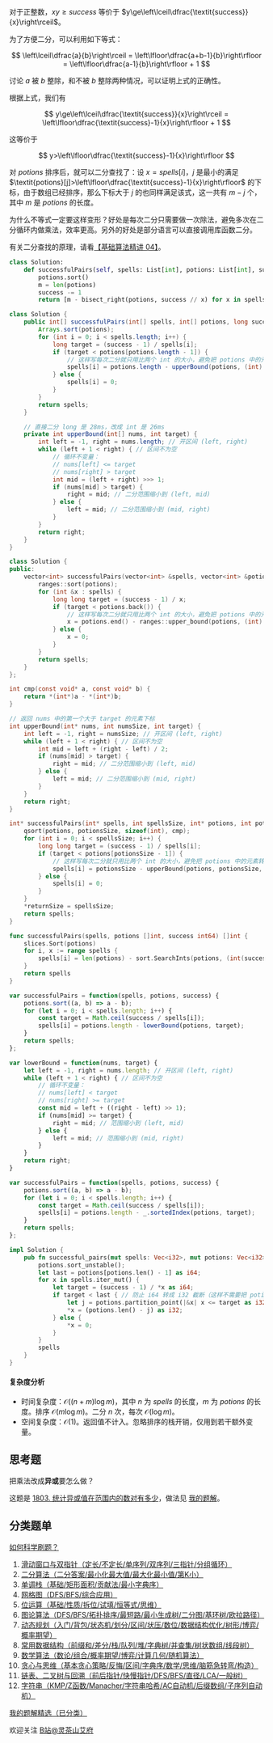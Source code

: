 对于正整数，$xy\ge\textit{success}$ 等价于 $y\ge\left\lceil\dfrac{\textit{success}}{x}\right\rceil$。

为了方便二分，可以利用如下等式： 

$$
\left\lceil\dfrac{a}{b}\right\rceil = \left\lfloor\dfrac{a+b-1}{b}\right\rfloor = \left\lfloor\dfrac{a-1}{b}\right\rfloor + 1
$$

讨论 $a$ 被 $b$ 整除，和不被 $b$ 整除两种情况，可以证明上式的正确性。

根据上式，我们有

$$
y\ge\left\lceil\dfrac{\textit{success}}{x}\right\rceil = \left\lfloor\dfrac{\textit{success}-1}{x}\right\rfloor + 1
$$ 

这等价于 

$$
y>\left\lfloor\dfrac{\textit{success}-1}{x}\right\rfloor
$$

对 $\textit{potions}$ 排序后，就可以二分查找了：设 $x=\textit{spells}[i]$，$j$ 是最小的满足 $\textit{potions}[j]>\left\lfloor\dfrac{\textit{success}-1}{x}\right\rfloor$ 的下标，由于数组已经排序，那么下标大于 $j$ 的也同样满足该式，这一共有 $m-j$ 个，其中 $m$ 是 $\textit{potions}$ 的长度。

为什么不等式一定要这样变形？好处是每次二分只需要做一次除法，避免多次在二分循环内做乘法，效率更高。另外的好处是部分语言可以直接调用库函数二分。

有关二分查找的原理，请看[【基础算法精讲 04】](https://www.bilibili.com/video/BV1AP41137w7/)。

```Python [sol-Python3]
class Solution:
    def successfulPairs(self, spells: List[int], potions: List[int], success: int) -> List[int]:
        potions.sort()
        m = len(potions)
        success -= 1
        return [m - bisect_right(potions, success // x) for x in spells]
```

```java [sol-Java]
class Solution {
    public int[] successfulPairs(int[] spells, int[] potions, long success) {
        Arrays.sort(potions);
        for (int i = 0; i < spells.length; i++) {
            long target = (success - 1) / spells[i];
            if (target < potions[potions.length - 1]) {
                // 这样写每次二分就只用比两个 int 的大小，避免把 potions 中的元素转成 long 比较
                spells[i] = potions.length - upperBound(potions, (int) target);
            } else {
                spells[i] = 0;
            }
        }
        return spells;
    }

    // 直接二分 long 是 28ms，改成 int 是 26ms
    private int upperBound(int[] nums, int target) {
        int left = -1, right = nums.length; // 开区间 (left, right)
        while (left + 1 < right) { // 区间不为空
            // 循环不变量：
            // nums[left] <= target
            // nums[right] > target
            int mid = (left + right) >>> 1;
            if (nums[mid] > target) {
                right = mid; // 二分范围缩小到 (left, mid)
            } else {
                left = mid; // 二分范围缩小到 (mid, right)
            }
        }
        return right;
    }
}
```

```C++ [sol-C++]
class Solution {
public:
    vector<int> successfulPairs(vector<int> &spells, vector<int> &potions, long long success) {
        ranges::sort(potions);
        for (int &x : spells) {
            long long target = (success - 1) / x;
            if (target < potions.back()) {
                // 这样写每次二分就只用比两个 int 的大小，避免把 potions 中的元素转成 long long 比较
                x = potions.end() - ranges::upper_bound(potions, (int) target);
            } else {
                x = 0;
            }
        }
        return spells;
    }
};
```

```c [sol-C]
int cmp(const void* a, const void* b) {
    return *(int*)a - *(int*)b;
}

// 返回 nums 中的第一个大于 target 的元素下标
int upperBound(int* nums, int numsSize, int target) {
    int left = -1, right = numsSize; // 开区间 (left, right)
    while (left + 1 < right) { // 区间不为空
        int mid = left + (right - left) / 2;
        if (nums[mid] > target) {
            right = mid; // 二分范围缩小到 (left, mid)
        } else {
            left = mid; // 二分范围缩小到 (mid, right)
        }
    }
    return right;
}

int* successfulPairs(int* spells, int spellsSize, int* potions, int potionsSize, long long success, int* returnSize) {
    qsort(potions, potionsSize, sizeof(int), cmp);
    for (int i = 0; i < spellsSize; i++) {
        long long target = (success - 1) / spells[i];
        if (target < potions[potionsSize - 1]) {
            // 这样写每次二分就只用比两个 int 的大小，避免把 potions 中的元素转成 long long 比较
            spells[i] = potionsSize - upperBound(potions, potionsSize, target);
        } else {
            spells[i] = 0;
        }
    }
    *returnSize = spellsSize;
    return spells;
}
```

```go [sol-Go]
func successfulPairs(spells, potions []int, success int64) []int {
	slices.Sort(potions)
	for i, x := range spells {
		spells[i] = len(potions) - sort.SearchInts(potions, (int(success)-1)/x+1)
	}
	return spells
}
```

```js [sol-JS]
var successfulPairs = function(spells, potions, success) {
    potions.sort((a, b) => a - b);
    for (let i = 0; i < spells.length; i++) {
        const target = Math.ceil(success / spells[i]);
        spells[i] = potions.length - lowerBound(potions, target);
    }
    return spells;
};

var lowerBound = function(nums, target) {
    let left = -1, right = nums.length; // 开区间 (left, right)
    while (left + 1 < right) { // 区间不为空
        // 循环不变量：
        // nums[left] < target
        // nums[right] >= target
        const mid = left + ((right - left) >> 1);
        if (nums[mid] >= target) {
            right = mid; // 范围缩小到 (left, mid)
        } else {
            left = mid; // 范围缩小到 (mid, right)
        }
    }
    return right;
}
```

```js [sol-JS lodash]
var successfulPairs = function(spells, potions, success) {
    potions.sort((a, b) => a - b);
    for (let i = 0; i < spells.length; i++) {
        const target = Math.ceil(success / spells[i]);
        spells[i] = potions.length - _.sortedIndex(potions, target);
    }
    return spells;
};
```

```rust [sol-Rust]
impl Solution {
    pub fn successful_pairs(mut spells: Vec<i32>, mut potions: Vec<i32>, success: i64) -> Vec<i32> {
        potions.sort_unstable();
        let last = potions[potions.len() - 1] as i64;
        for x in spells.iter_mut() {
            let target = (success - 1) / *x as i64;
            if target < last { // 防止 i64 转成 i32 截断（这样不需要把 potions 中的数转成 i64 比较）
                let j = potions.partition_point(|&x| x <= target as i32);
                *x = (potions.len() - j) as i32;
            } else {
                *x = 0;
            }
        }
        spells
    }
}
```

#### 复杂度分析

- 时间复杂度：$\mathcal{O}((n+m)\log m)$，其中 $n$ 为 $\textit{spells}$ 的长度，$m$ 为 $\textit{potions}$ 的长度。排序 $\mathcal{O}(m\log m)$。二分 $n$ 次，每次 $\mathcal{O}(\log m)$。
- 空间复杂度：$\mathcal{O}(1)$。返回值不计入。忽略排序的栈开销，仅用到若干额外变量。

## 思考题

把乘法改成**异或**要怎么做？

这题是 [1803. 统计异或值在范围内的数对有多少](https://leetcode.cn/problems/count-pairs-with-xor-in-a-range/)，做法见 [我的题解](https://leetcode.cn/problems/count-pairs-with-xor-in-a-range/solution/bu-hui-zi-dian-shu-zhi-yong-ha-xi-biao-y-p2pu/)。

## 分类题单

[如何科学刷题？](https://leetcode.cn/circle/discuss/RvFUtj/)

1. [滑动窗口与双指针（定长/不定长/单序列/双序列/三指针/分组循环）](https://leetcode.cn/circle/discuss/0viNMK/)
2. [二分算法（二分答案/最小化最大值/最大化最小值/第K小）](https://leetcode.cn/circle/discuss/SqopEo/)
3. [单调栈（基础/矩形面积/贡献法/最小字典序）](https://leetcode.cn/circle/discuss/9oZFK9/)
4. [网格图（DFS/BFS/综合应用）](https://leetcode.cn/circle/discuss/YiXPXW/)
5. [位运算（基础/性质/拆位/试填/恒等式/思维）](https://leetcode.cn/circle/discuss/dHn9Vk/)
6. [图论算法（DFS/BFS/拓扑排序/最短路/最小生成树/二分图/基环树/欧拉路径）](https://leetcode.cn/circle/discuss/01LUak/)
7. [动态规划（入门/背包/状态机/划分/区间/状压/数位/数据结构优化/树形/博弈/概率期望）](https://leetcode.cn/circle/discuss/tXLS3i/)
8. [常用数据结构（前缀和/差分/栈/队列/堆/字典树/并查集/树状数组/线段树）](https://leetcode.cn/circle/discuss/mOr1u6/)
9. [数学算法（数论/组合/概率期望/博弈/计算几何/随机算法）](https://leetcode.cn/circle/discuss/IYT3ss/)
10. [贪心与思维（基本贪心策略/反悔/区间/字典序/数学/思维/脑筋急转弯/构造）](https://leetcode.cn/circle/discuss/g6KTKL/)
11. [链表、二叉树与回溯（前后指针/快慢指针/DFS/BFS/直径/LCA/一般树）](https://leetcode.cn/circle/discuss/K0n2gO/)
12. [字符串（KMP/Z函数/Manacher/字符串哈希/AC自动机/后缀数组/子序列自动机）](https://leetcode.cn/circle/discuss/SJFwQI/)

[我的题解精选（已分类）](https://github.com/EndlessCheng/codeforces-go/blob/master/leetcode/SOLUTIONS.md)

欢迎关注 [B站@灵茶山艾府](https://space.bilibili.com/206214)
